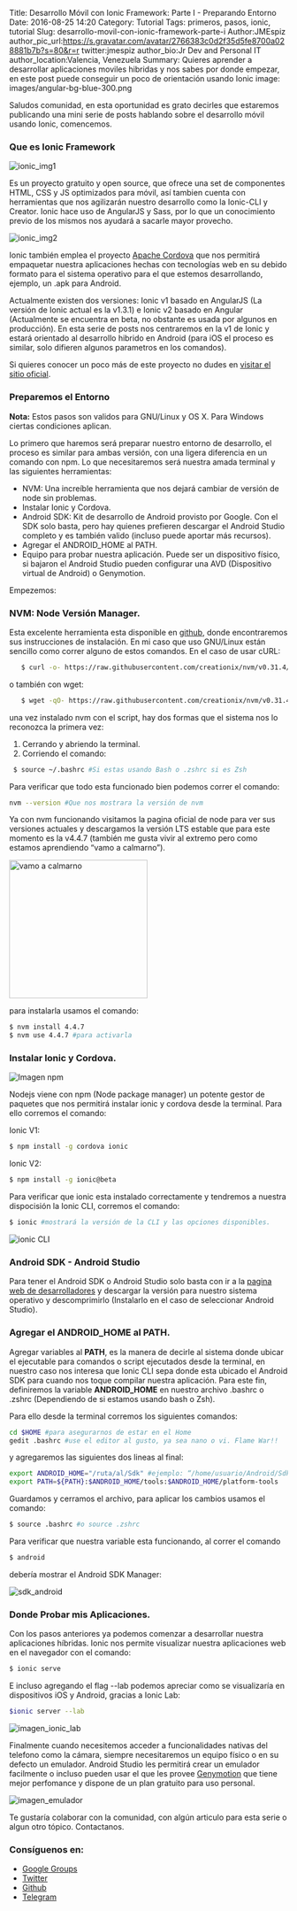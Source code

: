 Title: Desarrollo Móvil con Ionic Framework: Parte I - Preparando Entorno
Date: 2016-08-25 14:20
Category: Tutorial
Tags: primeros, pasos, ionic, tutorial
Slug: desarrollo-movil-con-ionic-framework-parte-i
Author:JMEspiz
author_pic_url:https://s.gravatar.com/avatar/2766383c0d2f35d5fe8700a028881b7b?s=80&r=r
twitter:jmespiz
author_bio:Jr Dev and Personal IT
author_location:Valencia, Venezuela
Summary: Quieres aprender a desarrollar aplicaciones moviles hibridas y nos sabes por donde empezar, en este post puede conseguir un poco de orientación usando Ionic
image: images/angular-bg-blue-300.png

Saludos comunidad, en esta oportunidad es grato decirles que estaremos publicando una mini serie de posts hablando sobre el desarrollo móvil usando Ionic, comencemos.

### Que es Ionic Framework

![ionic_img1](http://i2.wp.com/julienrenaux.fr/wp-content/uploads/2015/02/ionic.png?resize=853%2C450)

Es un proyecto gratuito y open source, que ofrece una set de componentes HTML, CSS y JS optimizados para móvil, así tambien cuenta con herramientas que nos agilizarán nuestro desarrollo como la Ionic-CLI y Creator. Ionic hace uso de AngularJS y Sass, por lo que un conocimiento previo de los mismos nos ayudará a sacarle mayor provecho.


![ionic_img2](http://vidyasagarmsc.com/wp-content/uploads/2015/12/cordova-ng-ionic.png)


Ionic también emplea el proyecto [Apache Cordova](https://cordova.apache.org/) que nos permitirá empaquetar nuestra aplicaciones hechas con tecnologías web en su debido formato para el sistema operativo para el que estemos desarrollando, ejemplo, un .apk para Android.

Actualmente existen dos versiones: Ionic v1 basado en AngularJS (La versión de Ionic actual es la v1.3.1) e Ionic v2 basado en Angular (Actualmente se encuentra en beta, no obstante es usada por algunos en producción). En esta serie de posts nos centraremos en la v1 de Ionic y estará orientado al desarrollo hibrido en Android (para iOS el proceso es similar, solo difieren algunos parametros en los comandos).

Si quieres conocer un poco más de este proyecto no dudes en [visitar el sitio oficial](http://ionicframework.com/ ).

### Preparemos el Entorno

**Nota:** Estos pasos son validos para GNU/Linux y OS X. Para Windows ciertas condiciones aplican.


Lo primero que haremos será preparar nuestro entorno de desarrollo, el proceso es similar para ambas versión, con una ligera diferencia en un comando con npm. Lo que necesitaremos será nuestra amada terminal y las siguientes herramientas:

* NVM: Una increíble herramienta que nos dejará cambiar de versión de node sin problemas.
* Instalar Ionic y Cordova.
* Android SDK: Kit de desarrollo de Android provisto por Google. Con el SDK solo basta, pero hay quienes prefieren descargar el Android Studio completo y es también valido (incluso puede aportar más recursos).
* Agregar el ANDROID_HOME al PATH.
* Equipo para probar nuestra aplicación. Puede ser un dispositivo físico, si bajaron el Android Studio pueden configurar una AVD (Dispositivo virtual de Android) o Genymotion.

Empezemos:

### NVM: Node Versión Manager.

Esta excelente herramienta esta disponible en [github](https://github.com/creationix/nvm), donde encontraremos sus instrucciones de instalación. En mi caso que uso GNU/Linux están sencillo como correr alguno de estos comandos.
En el caso de usar cURL:

```bash
   $ curl -o- https://raw.githubusercontent.com/creationix/nvm/v0.31.4/install.sh | bash
```

o también con wget:

```bash
   $ wget -qO- https://raw.githubusercontent.com/creationix/nvm/v0.31.4/install.sh | bash
```

una vez instalado nvm con el script, hay dos formas que el sistema nos lo reconozca la primera vez:

1. Cerrando y abriendo la terminal.
2. Corriendo el comando:

```bash
 $ source ~/.bashrc #Si estas usando Bash o .zshrc si es Zsh
 ```

Para verificar que todo esta funcionado bien podemos correr el comando:

```bash
nvm --version #Que nos mostrara la versión de nvm
```

Ya con nvm funcionando visitamos la pagina oficial de node para ver sus versiones actuales y descargamos la versión LTS estable que para este momento es la v4.4.7 (también me gusta vivir al extremo pero como estamos aprendiendo “vamo a calmarno”).

<img src="http://quebolu.com/uploads/meme1456530637gen.jpg" alt="vamo a calmarno" width="250px" height="250px"/>

para instalarla usamos el comando:

```bash
$ nvm install 4.4.7
$ nvm use 4.4.7 #para activarla
```

### Instalar Ionic y Cordova.

![Imagen npm](http://www.nodehispano.com/wp-content/uploads/npm.png)

Nodejs viene con npm (Node package manager) un potente gestor de paquetes que nos permitirá instalar ionic y cordova desde la terminal. Para ello corremos el comando:

Ionic V1:
```bash
$ npm install -g cordova ionic
```

Ionic V2:
```bash
$ npm install -g ionic@beta
```

Para verificar que ionic esta instalado correctamente y tendremos a nuestra dispocisión la Ionic CLI, corremos el comando:
```bash
$ ionic #mostrará la versión de la CLI y las opciones disponibles.
```
![ionic CLI](images/ionic_cli.png)

### Android SDK - Android Studio

Para tener el Android SDK o Android Studio solo basta con ir a la [pagina web de desarrolladores](https://developer.android.com/studio/index.html#downloads) y descargar la versión para nuestro sistema operativo y descomprimirlo (Instalarlo en el caso de seleccionar Android Studio).

### Agregar el ANDROID_HOME al PATH.

Agregar variables al **PATH**, es la manera de decirle al sistema donde ubicar el ejecutable para comandos o script ejecutados desde la terminal, en nuestro caso nos interesa que Ionic CLI sepa donde esta ubicado el Android SDK para cuando nos toque compilar nuestra aplicación. Para este fin, definiremos la variable **ANDROID_HOME** en nuestro archivo .bashrc o .zshrc (Dependiendo de si estamos usando bash o Zsh).

Para ello desde la terminal corremos los siguientes comandos:

```bash
cd $HOME #para asegurarnos de estar en el Home
gedit .bashrc #use el editor al gusto, ya sea nano o vi. Flame War!!
```

y agregaremos las siguientes dos lineas al final:

```bash
export ANDROID_HOME="/ruta/al/Sdk" #ejemplo: “/home/usuario/Android/Sdk”
export PATH=${PATH}:$ANDROID_HOME/tools:$ANDROID_HOME/platform-tools
```

Guardamos y cerramos el archivo, para aplicar los cambios usamos el comando:

```bash
$ source .bashrc #o source .zshrc
```

Para verificar que nuestra variable esta funcionando, al correr el comando
```bash
$ android
```

debería mostrar el Android SDK Manager:

![sdk_android](images/android_sdk_manager.png)

### Donde Probar mis Aplicaciones.

Con los pasos anteriores ya podemos comenzar a desarrollar nuestra aplicaciones híbridas. Ionic nos permite visualizar nuestra aplicaciones web en el navegador con el comando:

```bash
$ ionic serve
```

E incluso agregando el flag --lab podemos apreciar como se visualizaría en dispositivos iOS y Android, gracias a Ionic Lab:

```bash
$ionic server --lab
```

![imagen_ionic_lab](images/ionic_serve_lab.png)

Finalmente cuando necesitemos acceder a funcionalidades nativas del telefono como la cámara, siempre necesitaremos un equipo físico o en su defecto un emulador. Android Studio les permitirá crear un emulador facilmente o incluso pueden usar el que les provee [Genymotion](https://www.genymotion.com) que tiene mejor perfomance y dispone de un plan gratuito para uso personal.

![imagen_emulador](images/emulador.png)

Te gustaría colaborar con la comunidad, con algún articulo para esta serie o algun otro tópico. Contactanos.

### Consíguenos en:

- [Google Groups](https://groups.google.com/forum/#!forum/ngVenezuela)
- [Twitter](http://twitter.com/ngVenezuela)
- [Github](https://github.com/ngVenezuela)
- [Telegram](https://telegram.me/ngVenezuela)
